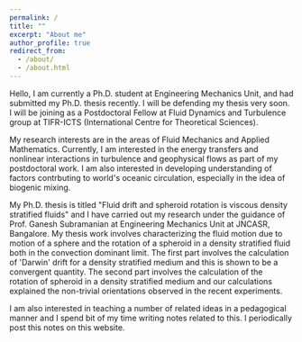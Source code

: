 ```yaml
---
permalink: /
title: ""
excerpt: "About me"
author_profile: true
redirect_from: 
  - /about/
  - /about.html
---
```


Hello, I am currently a Ph.D. student at Engineering Mechanics Unit, and had submitted my Ph.D. thesis recently. I will be defending my thesis very soon. I will be joining as a Postdoctoral Fellow at Fluid Dynamics and Turbulence group at TIFR-ICTS (International Centre for Theoretical Sciences). 

My research interests are in the areas of Fluid Mechanics and Applied Mathematics. Currently, I am interested in the energy transfers and nonlinear interactions in turbulence and geophysical flows as part of my postdoctoral work. I am also interested in developing understanding of factors contrbuting to world's oceanic circulation, especially in the idea of biogenic mixing. 

My Ph.D. thesis is titled "Fluid drift and spheroid rotation is viscous density stratified fluids" and I have carried out my research under the guidance of Prof. Ganesh Subramanian at Engineering Mechanics Unit at JNCASR, Bangalore.  My thesis work involves characterizing the fluid motion due to motion of a sphere and the rotation of a spheroid in a density stratified fluid both in the convection dominant limit. The first part involves the calculation of 'Darwin' drift for a density stratified medium and this is shown to be a convergent quantity. The second part involves the calculation of the rotation of spheroid in a density stratified medium and our calculations explained the non-trivial orientations observed in the recent experiments.

I am also interested in teaching a number of related ideas in a pedagogical manner and I spend bit of my time writing notes related to this. I periodically post this notes on this website.
